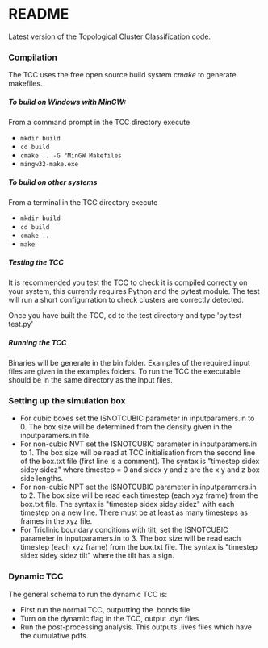 # README #

Latest version of the Topological Cluster Classification code.

### Compilation ###
The TCC uses the free open source build system _cmake_ to generate makefiles.

##### To build on Windows with MinGW:

From a command prompt in the TCC directory execute
* `mkdir build`
* `cd build`
* `cmake .. -G "MinGW Makefiles`
* `mingw32-make.exe`

##### To build on other systems

From a terminal in the TCC directory execute
* `mkdir build`
* `cd build`
* `cmake ..`
* `make`

##### Testing the TCC

It is recommended you test the TCC to check it is compiled correctly on your system, this currently requires Python and the pytest module. The test will run a short configurration to check clusters are correctly detected.

Once you have built the TCC, cd to the test directory and type
'py.test test.py'

##### Running the TCC

Binaries will be generate in the bin folder.
Examples of the required input files are given in the examples folders.
To run the TCC the executable should be in the same directory as the input files.

### Setting up the simulation box ###

* For cubic boxes set the ISNOTCUBIC parameter in inputparamers.in to 0. The box size will be determined from the density given in the inputparamers.in file.
* For non-cubic NVT set the ISNOTCUBIC parameter in inputparamers.in to 1. The box size will be read at TCC initialisation from the second line of the box.txt file (first line is a comment). The syntax is "timestep sidex sidey sidez" where timestep = 0 and sidex y and z are the x y and z box side lengths.
* For non-cubic NPT set the ISNOTCUBIC parameter in inputparamers.in to 2. The box size will be read each timestep (each xyz frame) from the box.txt file. The syntax is "timestep sidex sidey sidez" with each timestep on a new line. There must be at least as many timesteps as frames in the xyz file.
* For Triclinic boundary conditions with tilt, set the ISNOTCUBIC parameter in inputparamers.in to 3. The box size will be read each timestep (each xyz frame) from the box.txt file. The syntax is "timestep sidex sidey sidez tilt" where the tilt has a sign.

### Dynamic TCC ###

The general schema to run the dynamic TCC is:

* First run the normal TCC, outputting the .bonds file.
* Turn on the dynamic flag in the TCC, output .dyn files.
* Run the post-processing analysis. This outputs .lives files which have the cumulative pdfs.
